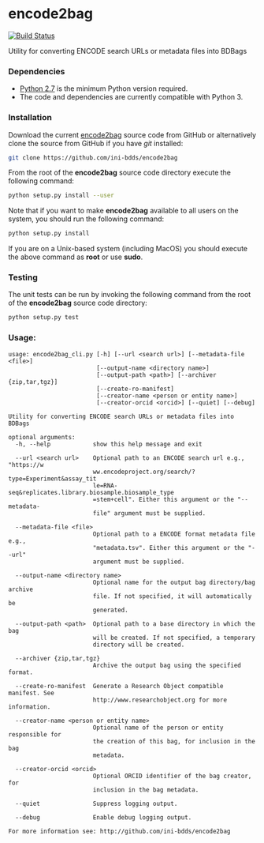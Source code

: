 # encode2bag
[![Build Status](https://travis-ci.org/ini-bdds/encode2bag.svg)](https://travis-ci.org/ini-bdds/encode2bag)

Utility for converting ENCODE search URLs or metadata files into BDBags

### Dependencies

* [Python 2.7](https://www.python.org/downloads/release/python-2711/) is the minimum Python version required.
* The code and dependencies are currently compatible with Python 3.


### Installation
Download the current [encode2bag](https://github.com/ini-bdds/encode2bag/archive/master.zip) source code from GitHub or
alternatively clone the source from GitHub if you have *git* installed:

```sh
git clone https://github.com/ini-bdds/encode2bag
```
From the root of the **encode2bag** source code directory execute the following command:
```sh
python setup.py install --user
```

Note that if you want to make **encode2bag** available to all users on the system, you should run the following command:
```sh
python setup.py install
```
If you are on a Unix-based system (including MacOS) you should execute the above command as **root** or use **sudo**.

### Testing
The unit tests can be run by invoking the following command from the root of the **encode2bag** source code directory:
```sh
python setup.py test
```

### Usage:

```
usage: encode2bag_cli.py [-h] [--url <search url>] [--metadata-file <file>]
                         [--output-name <directory name>]
                         [--output-path <path>] [--archiver {zip,tar,tgz}]
                         [--create-ro-manifest]
                         [--creator-name <person or entity name>]
                         [--creator-orcid <orcid>] [--quiet] [--debug]

Utility for converting ENCODE search URLs or metadata files into BDBags

optional arguments:
  -h, --help            show this help message and exit

  --url <search url>    Optional path to an ENCODE search url e.g., "https://w
                        ww.encodeproject.org/search/?type=Experiment&assay_tit
                        le=RNA-seq&replicates.library.biosample.biosample_type
                        =stem+cell". Either this argument or the "--metadata-
                        file" argument must be supplied.

  --metadata-file <file>
                        Optional path to a ENCODE format metadata file e.g.,
                        "metadata.tsv". Either this argument or the "--url"
                        argument must be supplied.

  --output-name <directory name>
                        Optional name for the output bag directory/bag archive
                        file. If not specified, it will automatically be
                        generated.

  --output-path <path>  Optional path to a base directory in which the bag
                        will be created. If not specified, a temporary
                        directory will be created.

  --archiver {zip,tar,tgz}
                        Archive the output bag using the specified format.

  --create-ro-manifest  Generate a Research Object compatible manifest. See
                        http://www.researchobject.org for more information.

  --creator-name <person or entity name>
                        Optional name of the person or entity responsible for
                        the creation of this bag, for inclusion in the bag
                        metadata.

  --creator-orcid <orcid>
                        Optional ORCID identifier of the bag creator, for
                        inclusion in the bag metadata.

  --quiet               Suppress logging output.

  --debug               Enable debug logging output.

For more information see: http://github.com/ini-bdds/encode2bag
```